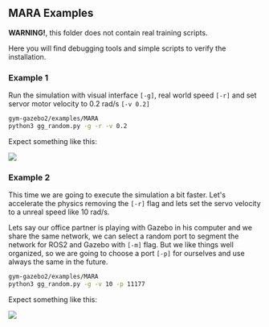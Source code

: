 ## MARA Examples

**WARNING!**, this folder does not contain real training scripts.

Here you will find debugging tools and simple scripts to verify the installation.

### Example 1

Run the simulation with visual interface `[-g]`, real world speed `[-r]` and set servor motor velocity to 0.2 rad/s `[-v 0.2]`
```sh
gym-gazebo2/examples/MARA
python3 gg_random.py -g -r -v 0.2
```

Expect something like this:

![](/imgs/mara_example1.gif)


### Example 2

This time we are going to execute the simulation a bit faster. Let's accelerate the physics removing the `[-r]` flag and lets set the servo velocity to a unreal speed like 10 rad/s.

Lets say our office partner is playing with Gazebo in his computer and we share the same network, we can select a random port to segment the network for ROS2 and Gazebo with `[-m]` flag. But we like things well organized, so we are going to choose a port `[-p]` for ourselves and use always the same in the future.

```sh
gym-gazebo2/examples/MARA
python3 gg_random.py -g -v 10 -p 11177
```

Expect something like this:

![](/imgs/mara_example2.gif)
